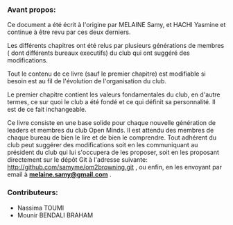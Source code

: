 ### Avant propos:

Ce document a été écrit à l'origine par MELAINE Samy, et HACHI Yasmine et continue à être revu par ces deux derniers.

Les différents chapitres ont été relus par plusieurs générations de membres ( dont différents bureaux executifs) du club qui ont suggéré des modifications.

Tout le contenu de ce livre (sauf le premier chapitre) est modifiable si besoin est au fil de l'évolution de l'organisation du club.

Le premier chapitre contient les valeurs fondamentales du club, en d'autre termes, ce sur quoi le club a été fondé et ce qui définit sa personnalité. Il est de ce fait inchangeable.

Ce livre consiste en une base solide pour chaque nouvelle génération de leaders et membres du club Open Minds. Il est attendu des membres de chaque bureau de bien le lire et de bien le comprendre. Tout adhérent du club peut suggérer des modifications soit en les communiquant au président du club qui lui s'occupera de les proposer, soit en les proposant directement sur le dépôt Git à l'adresse suivante: http://github.com/samyme/om2browning.git , ou enfin, en les envoyant par email à **melaine.samy@gmail.com** .



### Contributeurs:

- Nassima TOUMI
- Mounir BENDALI BRAHAM
